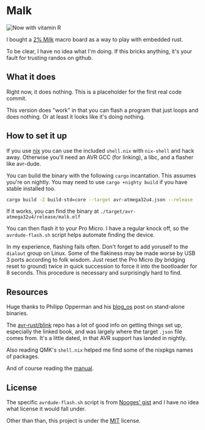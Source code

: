 # Malk

![Now with vitamin R](http://static1.wikia.nocookie.net/__cb20130325185942/simpsons/images/3/3c/Malk.jpg)

I bought a [2% Milk][milk] macro board as a way to play with embedded rust.

[milk]: https://github.com/Spaceman/Spaceboards/tree/master/Keyboards/2%25%20Milk

To be clear, I have no idea what I'm doing. If this bricks anything, it's your fault for trusting randos on github.

## What it does

Right now, it does nothing. This is a placeholder for the first real code commit.

This version does "work" in that you can flash a program that just loops and does nothing. Or at least it looks like it's doing nothing.

## How to set it up

If you use [nix][] you can use the included `shell.nix` with `nix-shell` and hack away. Otherwise you'll need an AVR GCC (for linking), a libc, and a flasher like avr-dude.

[nix]: https://nixos.org/

You can build the binary with the following `cargo` incantation. This assumes you're on nightly. You may need to use `cargo +nighty build` if you have stable installed too.

```sh
cargo build -Z build-std=core --target avr-atmega32u4.json --release
```

If it works, you can find the binary at `./target/avr-atmega32u4/release/malk.elf`

You can then flash it to your Pro Micro. I have a regular knock off, so the `avrdude-flash.sh` script helps automate finding the device.

In my experience, flashing fails often. Don't forget to add yoruself to the `dialout` group on Linux. Some of the flakiness may be made worse by USB 3 ports according to folk wisdom. Just reset the Pro Micro (by bridging reset to ground) twice in quick succession to force it into the bootloader for 8 seconds. This procedure is necessary and surprisingly hard to find.

## Resources

Huge thanks to Philipp Opperman and his [blog_os][] post on stand-alone binaries.

[blog_os]: https://github.com/phil-opp/blog_os

The [avr-rust/blink][blink] repo has a lot of good info on getting things set up, especially the linked book, and was largely where the target `.json` file comes from. It's a little dated, in that AVR support has landed in nightly.

[blink]: https://github.com/avr-rust/blink

Also reading QMK's `shell.nix` helped me find some of the nixpkgs names of packages.

And of course reading the [manual].

[manual]: http://ww1.microchip.com/downloads/en/DeviceDoc/Atmel-7766-8-bit-AVR-ATmega16U4-32U4_Datasheet.pdf

## License

The specific `avrdude-flash.sh` script is from [Nooges' gist][gist] and I have no idea what license it would fall under.

[gist]: https://gist.github.com/nooges/93560cb0c456ade5b530e95892b5e25b

Other than than, this project is under the [MIT][] license.

[MIT]: https://choosealicense.com/licenses/mit
